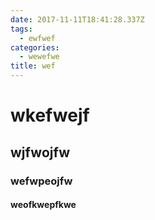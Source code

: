 ```yaml
---
date: 2017-11-11T18:41:28.337Z
tags:
  - ewfwef
categories:
  - wewefwe
title: wef
---
```

# wkefwejf
## wjfwojfw
### wefwpeojfw
#### weofkwepfkwe

